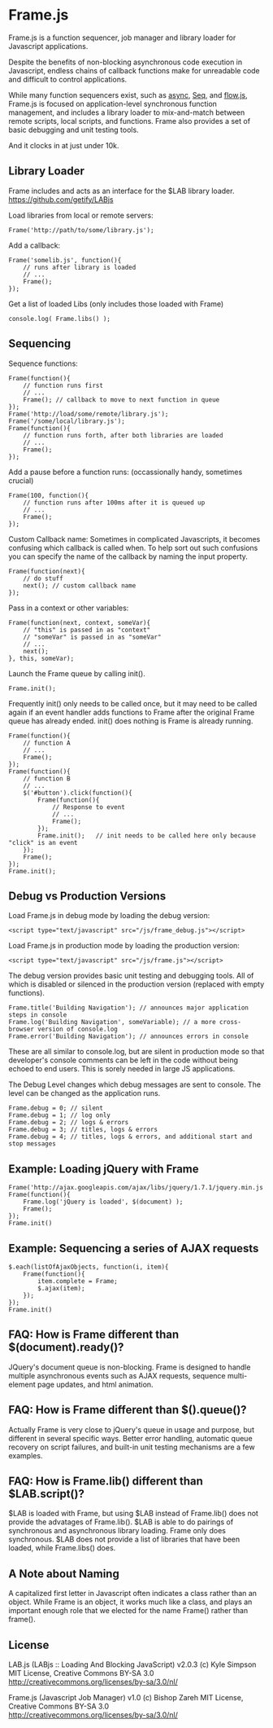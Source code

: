 Frame.js
============

Frame.js is a function sequencer, job manager and library loader for Javascript applications. 

Despite the benefits of non-blocking asynchronous code execution in Javascript, endless chains of callback functions make for unreadable code and difficult to control applications. 

While many function sequencers exist, such as <a href="https://github.com/caolan/async">async</a>, <a href="https://github.com/substack/node-seq">Seq</a>, and <a href="https://github.com/it-ony/flow.js/blob/master/lib/flow.js">flow.js</a>, Frame.js is focused on application-level synchronous function management, and includes a library loader to mix-and-match between remote scripts, local scripts, and functions. Frame also provides a set of basic debugging and unit testing tools. 

And it clocks in at just under 10k.


Library Loader
----------------

Frame includes and acts as an interface for the $LAB library loader. https://github.com/getify/LABjs

Load libraries from local or remote servers:

	Frame('http://path/to/some/library.js');

Add a callback:

	Frame('somelib.js', function(){
		// runs after library is loaded
		// ...
		Frame();
	});

Get a list of loaded Libs (only includes those loaded with Frame)

	console.log( Frame.libs() );


Sequencing
----------------

Sequence functions:

	Frame(function(){
		// function runs first
		// ...
		Frame(); // callback to move to next function in queue
	});
	Frame('http://load/some/remote/library.js');
	Frame('/some/local/library.js');
	Frame(function(){
		// function runs forth, after both libraries are loaded
		// ...
		Frame(); 
	});

Add a pause before a function runs: (occassionally handy, sometimes crucial)

	Frame(100, function(){
		// function runs after 100ms after it is queued up
		// ...
		Frame(); 
	});


Custom Callback name:
Sometimes in complicated Javascripts, it becomes confusing which callback is called when. To help sort out such confusions you can specify the name of the callback by naming the input property.

	Frame(function(next){
		// do stuff
		next(); // custom callback name
	});


Pass in a context or other variables:

	Frame(function(next, context, someVar){
		// "this" is passed in as "context"
		// "someVar" is passed in as "someVar"
		// ...
		next(); 
	}, this, someVar);


Launch the Frame queue by calling init(). 

	Frame.init();

Frequently init() only needs to be called once, but it may need to be called again if an event handler adds functions to Frame after the original Frame queue has already ended. init() does nothing is Frame is already running.

	Frame(function(){
		// function A
		// ...
		Frame();
	});
	Frame(function(){
		// function B
		// ...
		$('#button').click(function(){
			Frame(function(){
				// Response to event
				// ...
				Frame();
			});
			Frame.init(); 	// init needs to be called here only because "click" is an event
		});
		Frame();
	});
	Frame.init();



Debug vs Production Versions
----------------

Load Frame.js in debug mode by loading the debug version:

	<script type="text/javascript" src="/js/frame_debug.js"></script>

Load Frame.js in production mode by loading the production version:

	<script type="text/javascript" src="/js/frame.js"></script>

The debug version provides basic unit testing and debugging tools. All of which is disabled or silenced in the production version (replaced with empty functions). 

	Frame.title('Building Navigation'); // announces major application steps in console
	Frame.log('Building Navigation', someVariable); // a more cross-browser version of console.log
	Frame.error('Building Navigation'); // announces errors in console

These are all similar to console.log, but are silent in production mode so that developer's console comments can be left in the code without being echoed to end users. This is sorely needed in large JS applications.

The Debug Level changes which debug messages are sent to console. The level can be changed as the application runs.

	Frame.debug = 0; // silent
	Frame.debug = 1; // log only
	Frame.debug = 2; // logs & errors
	Frame.debug = 3; // titles, logs & errors
	Frame.debug = 4; // titles, logs & errors, and additional start and stop messages



Example: Loading jQuery with Frame
----------------

	Frame('http://ajax.googleapis.com/ajax/libs/jquery/1.7.1/jquery.min.js'); 
	Frame(function(){
		Frame.log('jQuery is loaded', $(document) );
		Frame();
	});
	Frame.init()


Example: Sequencing a series of AJAX requests
----------------

	$.each(listOfAjaxObjects, function(i, item){
		Frame(function(){
			item.complete = Frame;
			$.ajax(item);
		});
	});
	Frame.init()



FAQ: How is Frame different than $(document).ready()?
----------------

JQuery's document queue is non-blocking. Frame is designed to handle multiple asynchronous events such as AJAX requests, sequence multi-element page updates, and html animation.


FAQ: How is Frame different than $().queue()?
----------------

Actually Frame is very close to jQuery's queue in usage and purpose, but different in several specific ways. Better error handling, automatic queue recovery on script failures, and built-in unit testing mechanisms are a few examples.


FAQ: How is Frame.lib() different than $LAB.script()?
----------------

$LAB is loaded with Frame, but using $LAB instead of Frame.lib() does not provide the advatages of Frame.lib(). $LAB is able to do pairings of synchronous and asynchronous library loading. Frame only does synchronous. $LAB does not provide a list of libraries that have been loaded, while Frame.libs() does. 


A Note about Naming
----------------

A capitalized first letter in Javascript often indicates a class rather than an object. While Frame is an object, it works much like a class, and plays an important enough role that we elected for the name Frame() rather than frame(). 


License
----------------
LAB.js (LABjs :: Loading And Blocking JavaScript)
v2.0.3 (c) Kyle Simpson
MIT License, Creative Commons BY-SA 3.0  
http://creativecommons.org/licenses/by-sa/3.0/nl/

Frame.js (Javascript Job Manager)
v1.0 (c) Bishop Zareh
MIT License, Creative Commons BY-SA 3.0  
http://creativecommons.org/licenses/by-sa/3.0/nl/

